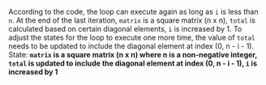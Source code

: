 According to the code, the loop can execute again as long as `i` is less than `n`. At the end of the last iteration, `matrix` is a square matrix (n x n), `total` is calculated based on certain diagonal elements, `i` is increased by 1. To adjust the states for the loop to execute one more time, the value of `total` needs to be updated to include the diagonal element at index (0, n - i - 1).
State: **`matrix` is a square matrix (n x n) where n is a non-negative integer, `total` is updated to include the diagonal element at index (0, n - i - 1), `i` is increased by 1**